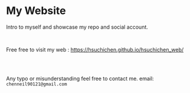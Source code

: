 # My Website
Intro to myself and showcase my repo and social account.

<br>

Free free to visit my web : https://hsuchichen.github.io/hsuchichen_web/


<br><br>


Any typo or misunderstanding feel free to contact me.
email: `chenneil90121@gmail.com`
